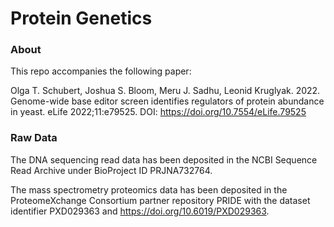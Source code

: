 # Protein Genetics

### About

This repo accompanies the following paper:

Olga T. Schubert, Joshua S. Bloom, Meru J. Sadhu, Leonid Kruglyak. 2022. Genome-wide base editor screen identifies regulators of protein abundance in yeast. eLife 2022;11:e79525. DOI: https://doi.org/10.7554/eLife.79525

### Raw Data

The DNA sequencing read data has been deposited in the NCBI Sequence Read Archive under BioProject ID PRJNA732764.

The mass spectrometry proteomics data has been deposited in the ProteomeXchange Consortium partner repository PRIDE with the dataset identifier PXD029363 and https://doi.org/10.6019/PXD029363.
